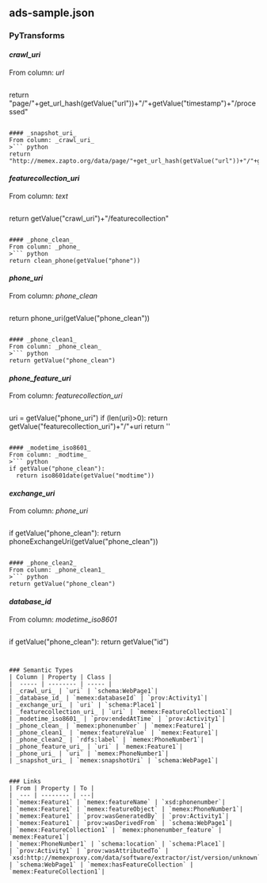 ## ads-sample.json

### PyTransforms
#### _crawl_uri_
From column: _url_
>``` python
return "page/"+get_url_hash(getValue("url"))+"/"+getValue("timestamp")+"/processed"
```

#### _snapshot_uri_
From column: _crawl_uri_
>``` python
return "http://memex.zapto.org/data/page/"+get_url_hash(getValue("url"))+"/"+getValue("timestamp")+"/raw"
```

#### _featurecollection_uri_
From column: _text_
>``` python
return getValue("crawl_uri")+"/featurecollection"
```

#### _phone_clean_
From column: _phone_
>``` python
return clean_phone(getValue("phone"))
```

#### _phone_uri_
From column: _phone_clean_
>``` python
return phone_uri(getValue("phone_clean"))
```

#### _phone_clean1_
From column: _phone_clean_
>``` python
return getValue("phone_clean")
```

#### _phone_feature_uri_
From column: _featurecollection_uri_
>``` python
uri = getValue("phone_uri")
if (len(uri)>0):
  return getValue("featurecollection_uri")+"/"+uri
return ''
```

#### _modetime_iso8601_
From column: _modtime_
>``` python
if getValue("phone_clean"):
  return iso8601date(getValue("modtime"))
```

#### _exchange_uri_
From column: _phone_uri_
>``` python
if getValue("phone_clean"):
  return phoneExchangeUri(getValue("phone_clean"))
```

#### _phone_clean2_
From column: _phone_clean1_
>``` python
return getValue("phone_clean")
```

#### _database_id_
From column: _modetime_iso8601_
>``` python
if getValue("phone_clean"):
  return getValue("id")
```


### Semantic Types
| Column | Property | Class |
|  ----- | -------- | ----- |
| _crawl_uri_ | `uri` | `schema:WebPage1`|
| _database_id_ | `memex:databaseId` | `prov:Activity1`|
| _exchange_uri_ | `uri` | `schema:Place1`|
| _featurecollection_uri_ | `uri` | `memex:FeatureCollection1`|
| _modetime_iso8601_ | `prov:endedAtTime` | `prov:Activity1`|
| _phone_clean_ | `memex:phonenumber` | `memex:Feature1`|
| _phone_clean1_ | `memex:featureValue` | `memex:Feature1`|
| _phone_clean2_ | `rdfs:label` | `memex:PhoneNumber1`|
| _phone_feature_uri_ | `uri` | `memex:Feature1`|
| _phone_uri_ | `uri` | `memex:PhoneNumber1`|
| _snapshot_uri_ | `memex:snapshotUri` | `schema:WebPage1`|


### Links
| From | Property | To |
|  --- | -------- | ---|
| `memex:Feature1` | `memex:featureName` | `xsd:phonenumber`|
| `memex:Feature1` | `memex:featureObject` | `memex:PhoneNumber1`|
| `memex:Feature1` | `prov:wasGeneratedBy` | `prov:Activity1`|
| `memex:Feature1` | `prov:wasDerivedFrom` | `schema:WebPage1`|
| `memex:FeatureCollection1` | `memex:phonenumber_feature` | `memex:Feature1`|
| `memex:PhoneNumber1` | `schema:location` | `schema:Place1`|
| `prov:Activity1` | `prov:wasAttributedTo` | `xsd:http://memexproxy.com/data/software/extractor/ist/version/unknown`|
| `schema:WebPage1` | `memex:hasFeatureCollection` | `memex:FeatureCollection1`|
